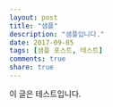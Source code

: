 ```yaml
---
layout: post
title: "샘플"
description: "샘플입니다."
date: 2017-09-05
tags: [샘플 포스트, 테스트]
comments: true
share: true
---
```

이 글은 테스트입니다.
